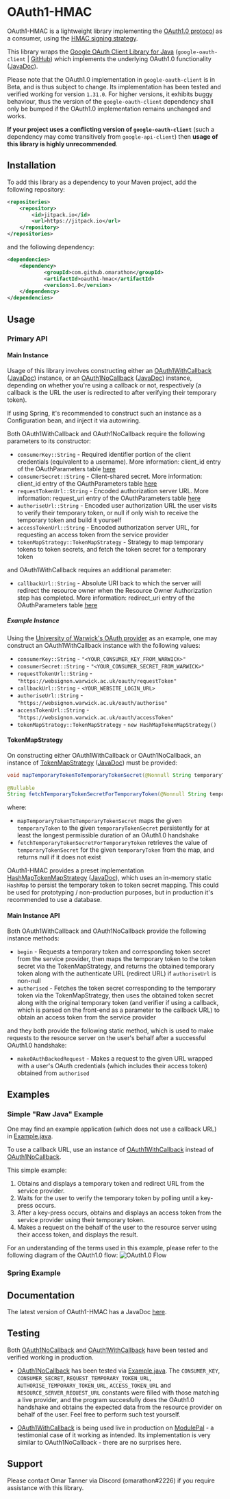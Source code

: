# OAuth1-HMAC

OAuth1-HMAC is a lightweight library implementing the [OAuth1.0 protocol](https://en.wikipedia.org/wiki/OAuth) as a consumer, using the [HMAC signing strategy](https://en.wikipedia.org/wiki/HMAC).

This library wraps the [Google OAuth Client Library for Java](https://developers.google.com/api-client-library/java/google-oauth-java-client) (`google-oauth-client` | [GitHub](https://github.com/googleapis/google-oauth-java-client)) which implements the underlying OAuth1.0 functionality ([JavaDoc](https://googleapis.dev/java/google-oauth-client/1.25.0/com/google/api/client/auth/oauth/package-summary.html)).

Please note that the OAuth1.0 implementation in `google-oauth-client` is in Beta, and is thus subject to change. Its implementation has been tested and verified working for version `1.31.0`. For higher versions, it exhibits buggy behaviour, thus the version of the `google-oauth-client` dependency shall only be bumped if the OAuth1.0 implementation remains unchanged and works.
 
**If your project uses a conflicting version of `google-oauth-client`** (such a dependency may come transitively from `google-api-client`) then **usage of this library is highly unrecommended**.

## Installation

To add this library as a dependency to your Maven project, add the following repository:

```xml
<repositories>
	<repository>
		<id>jitpack.io</id>
		<url>https://jitpack.io</url>
	</repository>
</repositories>
```

and the following dependency:
```xml
<dependencies>
	<dependency>
	    	<groupId>com.github.omarathon</groupId>
	    	<artifactId>oauth1-hmac</artifactId>
	    	<version>1.0</version>
	</dependency>
</dependencies>
```

## Usage

### Primary API

#### Main Instance

Usage of this library involves constructing either an [OAuth1WithCallback](src/main/java/oauth1/OAuth1WithCallback.java) ([JavaDoc](https://omarathon.github.io/oauth1-hmac/oauth1/OAuth1WithCallback.html)) instance, or an [OAuth1NoCallback](src/main/java/oauth1/OAuth1NoCallback.java) ([JavaDoc](https://omarathon.github.io/oauth1-hmac/oauth1/OAuth1NoCallback.html)) instance, depending on whether you're using a callback or not, respectively (a callback is the URL the user is redirected to after verifying their temporary token).

If using Spring, it's recommended to construct such an instance as a Configuration bean, and inject it via autowiring.

Both OAuth1WithCallback and OAuth1NoCallback require the following parameters to its constructor:
* `consumerKey::String` - Required identifier portion of the client credentials (equivalent to a username). More information: client_id entry of the OAuthParameters table [here](https://www.iana.org/assignments/oauth-parameters/oauth-parameters.xhtml)
* `consumerSecret::String` -  Client-shared secret. More information: client_id entry of the OAuthParameters table [here](https://www.iana.org/assignments/oauth-parameters/oauth-parameters.xhtml)
* `requestTokenUrl::String` -  Encoded authorization server URL. More information: request_uri entry of the OAuthParameters table [here](https://www.iana.org/assignments/oauth-parameters/oauth-parameters.xhtml)
* `authoriseUrl::String` -  Encoded user authorization URL the user visits to verify their temporary token, or null if only wish to receive the temporary token and build it yourself
* `accessTokenUrl::String` -  Encoded authorization server URL, for requesting an access token from the service provider
* `tokenMapStrategy::TokenMapStrategy` -  Strategy to map temporary tokens to token secrets, and fetch the token secret for a temporary token

and OAuth1WithCallback requires an additional parameter:
* `callbackUrl::String` -  Absolute URI back to which the server will redirect the resource owner when the Resource Owner Authorization step has completed. More information: redirect_uri entry of the OAuthParameters table [here](https://www.iana.org/assignments/oauth-parameters/oauth-parameters.xhtml)

##### Example Instance

Using the [University of Warwick's OAuth provider](https://warwick.ac.uk/services/its/servicessupport/web/sign-on/help/oauth/apis/) as an example, one may construct an OAuth1WithCallback instance with the following values:
* `consumerKey::String` - `"<YOUR_CONSUMER_KEY_FROM_WARWICK>"`
* `consumerSecret::String` - `"<YOUR_CONSUMER_SECRET_FROM_WARWICK>"`
* `requestTokenUrl::String` - `"https://websignon.warwick.ac.uk/oauth/requestToken"`
* `callbackUrl::String` - `<YOUR_WEBSITE_LOGIN_URL>`
* `authoriseUrl::String` - `"https://websignon.warwick.ac.uk/oauth/authorise"`
* `accessTokenUrl::String` - `"https://websignon.warwick.ac.uk/oauth/accessToken"`
* `tokenMapStrategy::TokenMapStrategy` - `new HashMapTokenMapStrategy()`

#### TokenMapStrategy

On constructing either OAuth1WithCallback or OAuth1NoCallback, an instance of [TokenMapStrategy](src/main/java/oauth1/strategy/TokenMapStrategy.java) ([JavaDoc](https://omarathon.github.io/oauth1-hmac/oauth1/strategy/TokenMapStrategy.html)) must be provided:

```java
void mapTemporaryTokenToTemporaryTokenSecret(@Nonnull String temporaryToken, @Nonnull String temporaryTokenSecret) throws TokenMapException
    
@Nullable
String fetchTemporaryTokenSecretForTemporaryToken(@Nonnull String temporaryToken) throws TokenMapException
```

where:
 * `mapTemporaryTokenToTemporaryTokenSecret` maps the given `temporaryToken` to the given `temporaryTokenSecret` persistently for at least the longest permissible duration of an OAuth1.0 handshake
 * `fetchTemporaryTokenSecretForTemporaryToken` retrieves the value of `temporaryTokenSecret` for the given `temporaryToken` from the map, and returns null if it does not exist

OAuth1-HMAC provides a preset implementation [HashMapTokenMapStrategy](src/main/java/oauth1/strategy/preset/HashMapTokenMapStrategy.java) ([JavaDoc](https://omarathon.github.io/oauth1-hmac/oauth1/strategy/preset/HashMapTokenMapStrategy.html)), which uses an in-memory static `HashMap` to persist the temporary token to token secret mapping. This could be used for prototyping / non-production purposes, but in production it's recommended to use a database.

#### Main Instance API

Both OAuth1WithCallback and OAuth1NoCallback provide the following instance methods:

* `begin` - Requests a temporary token and corresponding token secret from the service provider, then maps the temporary token to the token secret via the TokenMapStrategy, and returns the obtained temporary token along with the authenticate URL (redirect URL) if `authoriseUrl` is non-null
* `authorised` - Fetches the token secret corresponding to the temporary token via the TokenMapStrategy, then uses the obtained token secret along with the original temporary token (and verifier if using a callback, which is parsed on the front-end as a parameter to the callback URL) to obtain an access token from the service provider

and they both provide the following static method, which is used to make requests to the resource server on the user's behalf after a successful OAuth1.0 handshake:

* `makeOAuthBackedRequest` - Makes a request to the given URL wrapped with a user's OAuth credentials (which includes their access token) obtained from `authorised`


## Examples

### Simple "Raw Java" Example
 
One may find an example application (which does not use a callback URL) in [Example.java](src/test/java/example/Example.java).

To use a callback URL, use an instance of [OAuth1WithCallback](src/main/java/oauth1/OAuth1WithCallback.java) instead of [OAuth1NoCallback](src/main/java/oauth1/OAuth1NoCallback.java).
 
This simple example:
1. Obtains and displays a temporary token and redirect URL from the service provider.
1. Waits for the user to verify the temporary token by polling until a key-press occurs.
1. After a key-press occurs, obtains and displays an access token from the service provider using their temporary token.
1. Makes a request on the behalf of the user to the resource server using their access token, and displays the result.

For an understanding of the terms used in this example, please refer to the following diagram of the OAuth1.0 flow:
![OAuth1.0 Flow](https://support.smartbear.com/readyapi/docs/_images/requests/auth/types/oauth1/about-flow.png)

### Spring Example
 
## Documentation
 
The latest version of OAuth1-HMAC has a JavaDoc [here](https://omarathon.github.io/oauth1-hmac/).

## Testing

Both [OAuth1NoCallback](src/main/java/oauth1/OAuth1NoCallback.java) and [OAuth1WithCallback](src/main/java/oauth1/OAuth1WithCallback.java) have been tested and verified working in production.

* [OAuth1NoCallback](src/main/java/oauth1/OAuth1NoCallback.java) has been tested via [Example.java](src/test/java/example/Example.java). The `CONSUMER_KEY`, `CONSUMER_SECRET`, `REQUEST_TEMPORARY_TOKEN_URL`, `AUTHORISE_TEMPORARY_TOKEN_URL`, `ACCESS_TOKEN_URL` and `RESOURCE_SERVER_REQUEST_URL` constants were filled with those matching a live provider, and the program succesfully does the OAuth1.0 handshake and obtains the expected data from the resource provider on behalf of the user. Feel free to perform such test yourself.

* [OAuth1WithCallback](src/main/java/oauth1/OAuth1WithCallback.java) is being used live in production on [ModulePal](https://modulepal.com) - a testimonial case of it working as intended. Its implementation is very similar to OAuth1NoCallback - there are no surprises here.

## Support

Please contact Omar Tanner via Discord (omarathon#2226) if you require assistance with this library.
